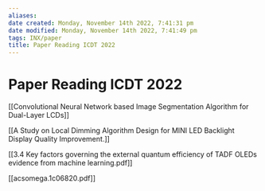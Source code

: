 ```yaml
---
aliases: 
date created: Monday, November 14th 2022, 7:41:31 pm
date modified: Monday, November 14th 2022, 7:41:49 pm
tags: INX/paper
title: Paper Reading ICDT 2022
---
```


# Paper Reading ICDT 2022

[[Convolutional Neural Network based Image Segmentation Algorithm for Dual-Layer LCDs]]

[[A Study on Local Dimming Algorithm Design for MINI LED Backlight Display Quality Improvement.]]


[[3.4 Key factors governing the external quantum efficiency of TADF OLEDs evidence from machine learning.pdf]]

[[acsomega.1c06820.pdf]]